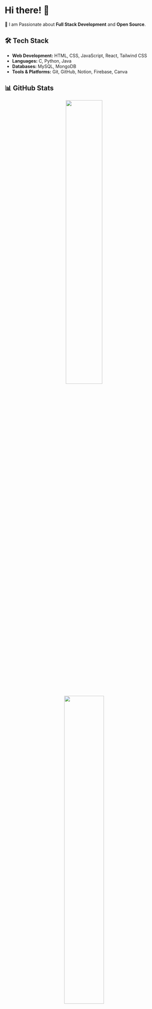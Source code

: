 # Hi there! 👋

🚀 I am Passionate about **Full Stack Development** and **Open Source**.

## 🛠 Tech Stack
- **Web Development:** HTML, CSS, JavaScript, React, Tailwind CSS
- **Languages:** C, Python, Java
- **Databases:** MySQL, MongoDB
- **Tools & Platforms:** Git, GitHub, Notion, Firebase, Canva

## 📊 GitHub Stats
<!--Great gasby-->
<!--![shabesh10's Stats](https://github-readme-stats.vercel.app/api?username=shabesh10&theme=great-gatsby&show_icons=true&hide_border=false&count_private=true)
![shabesh10's Streak](https://github-readme-streak-stats.herokuapp.com/?user=shabesh10&theme=great-gatsby&hide_border=false)
![shabesh10's Top Languages](https://github-readme-stats.vercel.app/api/top-langs/?username=shabesh10&theme=great-gatsby&show_icons=true&hide_border=false&layout=compact)-->
<!--React-->
<!--![shabesh10's Stats](https://github-readme-stats.vercel.app/api?username=shabesh10&theme=react&show_icons=true&hide_border=false&count_private=true)
![shabesh10's Streak](https://github-readme-streak-stats.herokuapp.com/?user=shabesh10&theme=react&hide_border=false)
![shabesh10's Top Languages](https://github-readme-stats.vercel.app/api/top-langs/?username=shabesh10&theme=react&show_icons=true&hide_border=false&layout=compact)-->
<!--Fav dark theme-->
<!--![shabesh10's Stats](https://github-readme-stats.vercel.app/api?username=shabesh10&theme=vision-friendly-dark&show_icons=true&hide_border=false&count_private=true)
![shabesh10's Streak](https://github-readme-streak-stats.herokuapp.com/?user=shabesh10&theme=vision-friendly-dark&hide_border=false)
![shabesh10's Top Languages](https://github-readme-stats.vercel.app/api/top-langs/?username=shabesh10&theme=vision-friendly-dark&show_icons=true&hide_border=false&layout=compact)-->

<p align="center">
  <img src="https://github-readme-stats.vercel.app/api?username=shabesh10&theme=vision-friendly-dark&show_icons=true&hide_border=false&count_private=true" width="48%" />
  
  <!--<img src="https://github-readme-streak-stats.herokuapp.com/?user=shabesh10&theme=vision-friendly-dark&hide_border=false" width="48%" />-->
</p>

<p align="center">
  <img src="https://github-readme-stats.vercel.app/api/top-langs/?username=shabesh10&theme=vision-friendly-dark&show_icons=true&hide_border=false&layout=compact" width="50%" />
</p>



## 📫 To contact me
- 📧 Email: shabeshvaran@gmail.com
